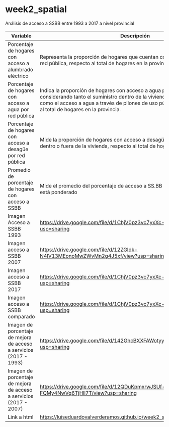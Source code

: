 # week2_spatial

Análisis de acceso a SSBB entre 1993 a 2017 a nivel provincial

| Variable | Descripción |
|----------|-------------|
| Porcentaje de hogares con acceso a alumbrado eléctrico | Representa la proporción de hogares que cuentan con acceso a alumbrado por red pública, respecto al total de hogares en la provincia. |
| Porcentaje de hogares con acceso a agua por red pública | Indica la proporción de hogares con acceso a agua por red pública, considerando tanto el suministro dentro de la vivienda como fuera de ella, así como el acceso a agua a través de pilones de uso público. Todo esto respecto al total de hogares en la provincia. |
| Porcentaje de hogares con acceso a desagüe por red pública | Mide la proporción de hogares con acceso a desagüe por red pública, ya sea dentro o fuera de la vivienda, respecto al total de hogares en la provincia. |
| Promedio de porcentaje de hogares con acceso a SSBB | Mide el promedio del porcentaje de acceso a SS.BB (Agua, luz, desague) - No está ponderado |
| Imagen Acceso a SSBB 1993 | https://drive.google.com/file/d/1ChjV0pz3vc7yxXc-DtbFbP8o3FltwfYb/view?usp=sharing |
| Imagen acceso a SSBB 2007 | https://drive.google.com/file/d/12ZGIdk-N4lV13MEonoMwZWvMn2g4J5xf/view?usp=sharing |
| Imagen acceso a SSBB 2017 | https://drive.google.com/file/d/1ChjV0pz3vc7yxXc-DtbFbP8o3FltwfYb/view?usp=sharing |
| Imagen acceso a SSBB comparado | https://drive.google.com/file/d/1ChjV0pz3vc7yxXc-DtbFbP8o3FltwfYb/view?usp=sharing |
| Imagen de porcentaje de mejora de acceso a servicios (2017 - 1993) | https://drive.google.com/file/d/142GhcBXXFAWotyykxwiZFnUWhgOb_xlF/view?usp=sharing |
| Imagen de porcentaje de mejora de acceso a servicios (2017 - 2007) | https://drive.google.com/file/d/12QDuKpmxrwJSUf-FQMy4NwVq6TjHll7T/view?usp=sharing |
| Link a html | https://luiseduardovalverderamos.github.io/week2_spatial/ |
